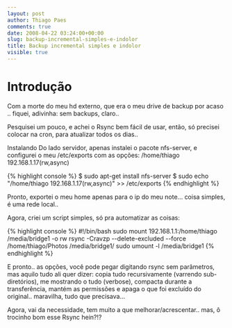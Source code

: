 ```yaml
---
layout: post
author: Thiago Paes
comments: true
date: 2008-04-22 03:24:00+00:00
slug: backup-incremental-simples-e-indolor
title: Backup incremental simples e indolor
visible: true
---
```

# Introdução


Com a morte do meu hd externo, que era o meu drive de backup por acaso .. fiquei, adivinha: sem backups, claro..

Pesquisei um pouco, e achei o Rsync bem fácil de usar, então, só precisei colocar na cron, para atualizar todos os dias..

Instalando Do lado servidor, apenas instalei o pacote nfs-server, e configurei o meu /etc/exports com as opções: /home/thiago 192.168.1.17(rw,async)

{% highlight console %}
$ sudo apt-get install nfs-server
$ sudo echo "/home/thiago 192.168.1.17(rw,async)" >> /etc/exports
{% endhighlight %}

Pronto, exportei o meu home apenas para o ip do meu note... coisa simples, é uma rede local..

Agora, criei um script simples, só pra automatizar as coisas:

{% highlight console %}
#!/bin/bash
sudo mount 192.168.1.1:/home/thiago /media/bridge1 -o rw
rsync -Cravzp --delete-excluded --force /home/thiago/Photos /media/bridge1/
sudo umount -l /media/bridge1
{% endhighlight %}

E pronto.. as opções, você pode pegar digitando rsync sem parâmetros, mas aquilo tudo ali quer dizer: copia tudo recursivamente (varrendo sub-diretórios), 
me mostrando o tudo (verbose), compacta durante a transferência, mantém as permissões e apaga o que foi excluído do original.. maravilha, tudo que precisava...

Agora, vai da necessidade, tem muito a que melhorar/acrescentar.. mas, ô trocinho bom esse Rsync hein?!?
